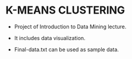 # K-MEANS CLUSTERING

- Project of Introduction to Data Mining lecture.

- It includes data visualization.

- Final-data.txt can be used as sample data.
